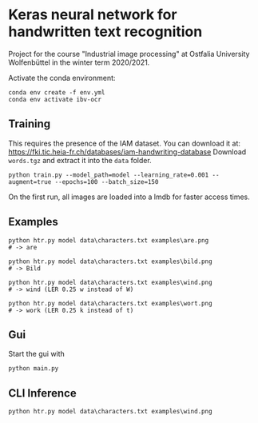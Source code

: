 # Keras neural network for handwritten text recognition
Project for the course "Industrial image processing" at Ostfalia University Wolfenbüttel in the winter term 2020/2021.

Activate the conda environment:
```shell
conda env create -f env.yml
conda env activate ibv-ocr
```

## Training
This requires the presence of the IAM dataset. You can download it at: https://fki.tic.heia-fr.ch/databases/iam-handwriting-database
Download `words.tgz` and extract it into the `data` folder.

```shell
python train.py --model_path=model --learning_rate=0.001 --augment=true --epochs=100 --batch_size=150
```

On the first run, all images are loaded into a lmdb for faster access times.

## Examples
```shell
python htr.py model data\characters.txt examples\are.png
# -> are

python htr.py model data\characters.txt examples\bild.png
# -> Bild

python htr.py model data\characters.txt examples\wind.png
# -> wind (LER 0.25 w instead of W)

python htr.py model data\characters.txt examples\wort.png
# -> work (LER 0.25 k instead of t)
```

## Gui
Start the gui with

```shell
python main.py
```

## CLI Inference 
```shell
python htr.py model data\characters.txt examples\wind.png
```
